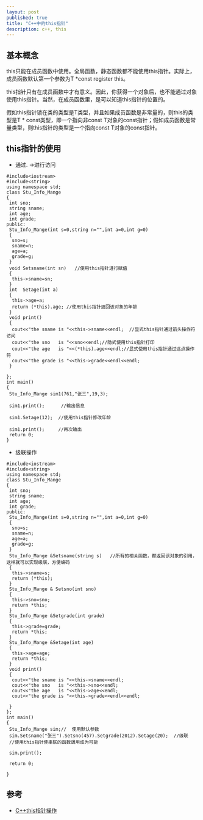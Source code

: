 ```yaml
---
layout: post
published: true
title: "C++中的this指针"
description: c++, this
---
```

## 基本概念

this只能在成员函数中使用。全局函数，静态函数都不能使用this指针。实际上，成员函数默认第一个参数为T *const register this。

this指针只有在成员函数中才有意义。因此，你获得一个对象后，也不能通过对象使用this指针。当然，在成员函数里，是可以知道this指针的位置的。

假如this指针锁在类的类型是T类型，并且如果成员函数是非常量的，则this的类型是T * const类型，即一个指向非const T对象的const指针；假如成员函数是常量类型，则this指针的类型是一个指向const T对象的const指针。

## this指针的使用

- 通过. ->进行访问

```
#include<iostream>
#include<string>
using namespace std;
class Stu_Info_Mange
{
 int sno;
 string sname;
 int age;
 int grade;
public:
 Stu_Info_Mange(int s=0,string n="",int a=0,int g=0)
 {
  sno=s;
  sname=n;
  age=a;
  grade=g;
 }
 void Setsname(int sn)   //使用this指针进行赋值
 {
  this->sname=sn;
 }
 int  Setage(int a)
 {
  this->age=a;
  return (*this).age; //使用this指针返回该对象的年龄
 }
 void print()
 {
  cout<<"the sname is "<<this->sname<<endl;  //显式this指针通过箭头操作符访问
  cout<<"the sno   is "<<sno<<endl;//隐式使用this指针打印
  cout<<"the age   is "<<(*this).age<<endl;//显式使用this指针通过远点操作符
  cout<<"the grade is "<<this->grade<<endl<<endl;
 }

};
int main()
{
 Stu_Info_Mange sim1(761,"张三",19,3);

 sim1.print();      //输出信息

 sim1.Setage(12);  //使用this指针修改年龄

 sim1.print();     //再次输出
 return 0;
}
```

- 级联操作

```
#include<iostream>
#include<string>
using namespace std;
class Stu_Info_Mange
{
 int sno;
 string sname;
 int age;
 int grade;
public:
 Stu_Info_Mange(int s=0,string n="",int a=0,int g=0)
 {
  sno=s;
  sname=n;
  age=a;
  grade=g;
 }
 Stu_Info_Mange &Setsname(string s)   //所有的相关函数，都返回该对象的引用，这样就可以实现级联，方便编码
 {
  this->sname=s;
  return (*this);
 }
 Stu_Info_Mange & Setsno(int sno)
 {
  this->sno=sno;
  return *this;
 }
 Stu_Info_Mange &Setgrade(int grade)
 {
  this->grade=grade;
  return *this;
 }
 Stu_Info_Mange &Setage(int age)
 {
  this->age=age;
  return *this;
 }
 void print()
 {
  cout<<"the sname is "<<this->sname<<endl;
  cout<<"the sno   is "<<this->sno<<endl;
  cout<<"the age   is "<<this->age<<endl;
  cout<<"the grade is "<<this->grade<<endl<<endl;

 }
};
int main()
{
 Stu_Info_Mange sim;//  使用默认参数
 sim.Setsname("张三").Setsno(457).Setgrade(2012).Setage(20);  //级联
 //使用this指针使串联的函数调用成为可能

 sim.print();
  
 return 0;

}
```

## 参考
- [C++this指针操作](https://www.kancloud.cn/digest/dhls/117306)
